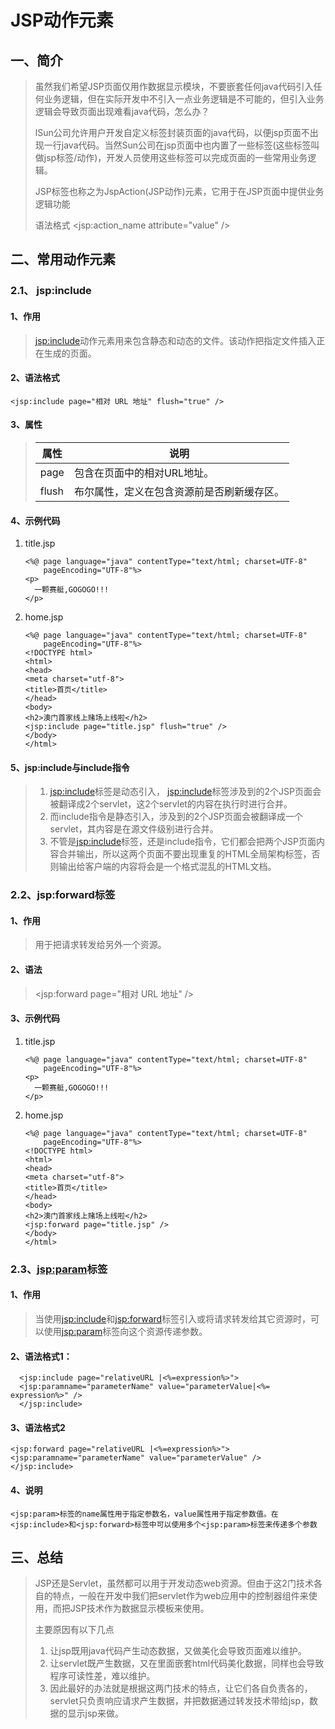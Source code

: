 # JSP动作元素

## 一、简介

> 虽然我们希望JSP页面仅用作数据显示模块，不要嵌套任何java代码引入任何业务逻辑，但在实际开发中不引入一点业务逻辑是不可能的，但引入业务逻辑会导致页面出现难看java代码，怎么办？
>
> lSun公司允许用户开发自定义标签封装页面的java代码，以便jsp页面不出现一行java代码。当然Sun公司在jsp页面中也内置了一些标签(这些标签叫做jsp标签/动作)，开发人员使用这些标签可以完成页面的一些常用业务逻辑。
>
> JSP标签也称之为JspAction(JSP动作)元素，它用于在JSP页面中提供业务逻辑功能
>
> 语法格式 <jsp:action_name attribute="value" />

## 二、常用动作元素

### 2.1、 jsp:include

#### 1、作用

> <jsp:include>动作元素用来包含静态和动态的文件。该动作把指定文件插入正在生成的页面。

#### 2、语法格式

```
<jsp:include page="相对 URL 地址" flush="true" />
```

#### 3、属性

> | 属性    | 说明                    |
> | ----- | --------------------- |
> | page  | 包含在页面中的相对URL地址。       |
> | flush | 布尔属性，定义在包含资源前是否刷新缓存区。 |

#### 4、示例代码

1. title.jsp

   ```
   <%@ page language="java" contentType="text/html; charset=UTF-8"
       pageEncoding="UTF-8"%>
   <p>
     一颗赛艇,GOGOGO!!!
   </p>
   ```

2. home.jsp

   ```
   <%@ page language="java" contentType="text/html; charset=UTF-8"
       pageEncoding="UTF-8"%>
   <!DOCTYPE html>
   <html>
   <head>
   <meta charset="utf-8">
   <title>首页</title>
   </head>
   <body>
   <h2>澳门首家线上赌场上线啦</h2>
   <jsp:include page="title.jsp" flush="true" />
   </body>
   </html>
   ```

#### 5、jsp:include与include指令

> 1. <jsp:include>标签是动态引入， <jsp:include>标签涉及到的2个JSP页面会被翻译成2个servlet，这2个servlet的内容在执行时进行合并。 
> 2. 而include指令是静态引入，涉及到的2个JSP页面会被翻译成一个servlet，其内容是在源文件级别进行合并。
> 3. 不管是<jsp:include>标签，还是include指令，它们都会把两个JSP页面内容合并输出，所以这两个页面不要出现重复的HTML全局架构标签，否则输出给客户端的内容将会是一个格式混乱的HTML文档。



### 2.2、jsp:forward标签  

#### 1、作用

> 用于把请求转发给另外一个资源。

#### 2、语法

> <jsp:forward page="相对 URL 地址" />

#### 3、示例代码

1. title.jsp

   ```
   <%@ page language="java" contentType="text/html; charset=UTF-8"
       pageEncoding="UTF-8"%>
   <p>
     一颗赛艇,GOGOGO!!!
   </p>
   ```

2. home.jsp

   ```
   <%@ page language="java" contentType="text/html; charset=UTF-8"
       pageEncoding="UTF-8"%>
   <!DOCTYPE html>
   <html>
   <head>
   <meta charset="utf-8">
   <title>首页</title>
   </head>
   <body>
   <h2>澳门首家线上赌场上线啦</h2>
   <jsp:forward page="title.jsp" />
   </body>
   </html>
   ```

### 2.3、<jsp:param>标签 

#### 1、作用

> 当使用<jsp:include>和<jsp:forward>标签引入或将请求转发给其它资源时，可以使用<jsp:param>标签向这个资源传递参数。

#### 2、语法格式1：

```
  <jsp:include page="relativeURL |<%=expression%>">
  <jsp:paramname="parameterName" value="parameterValue|<%= expression%>" />
  </jsp:include>
```

#### 3、语法格式2

```
<jsp:forward page="relativeURL |<%=expression%>">
<jsp:paramname="parameterName" value="parameterValue" />
</jsp:include> 
```

#### 4、说明

```
<jsp:param>标签的name属性用于指定参数名，value属性用于指定参数值。在<jsp:include>和<jsp:forward>标签中可以使用多个<jsp:param>标签来传递多个参数
```

## 三、总结

> JSP还是Servlet，虽然都可以用于开发动态web资源。但由于这2门技术各自的特点，一般在开发中我们把servlet作为web应用中的控制器组件来使用，而把JSP技术作为数据显示模板来使用。
>
> 主要原因有以下几点
>
> 1. 让jsp既用java代码产生动态数据，又做美化会导致页面难以维护。
> 2. 让servlet既产生数据，又在里面嵌套html代码美化数据，同样也会导致程序可读性差，难以维护。
> 3. 因此最好的办法就是根据这两门技术的特点，让它们各自负责各的，servlet只负责响应请求产生数据，并把数据通过转发技术带给jsp，数据的显示jsp来做。


